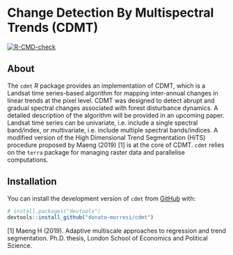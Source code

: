 
<!-- README.md is generated from README.Rmd. Please edit that file -->

# Change Detection By Multispectral Trends (CDMT)

<!-- badges: start -->

[![R-CMD-check](https://github.com/donato-morresi/cdmt/workflows/R-CMD-check/badge.svg)](https://github.com/donato-morresi/cdmt/actions)
<!-- badges: end -->

## About

The `cdmt` *R* package provides an implementation of CDMT, which is a
Landsat time series-based algorithm for mapping inter-annual changes in
linear trends at the pixel level. CDMT was designed to detect abrupt and
gradual spectral changes associated with forest disturbance dynamics. A
detailed description of the algorithm will be provided in an upcoming
paper. Landsat time series can be univariate, i.e. include a single
spectral band/index, or multivariate, i.e. include multiple spectral
bands/indices. A modified version of the High Dimensional Trend
Segmentation (HiTS) procedure proposed by Maeng (2019) [1] is at the
core of CDMT. `cdmt` relies on the `terra` package for managing raster
data and parallelise computations.

## Installation

You can install the development version of `cdmt` from
[GitHub](https://github.com/) with:

``` r
# install.packages("devtools")
devtools::install_github("donato-morresi/cdmt")
```

[1] Maeng H (2019). Adaptive multiscale approaches to regression and
trend segmentation. Ph.D. thesis, London School of Economics and
Political Science.
